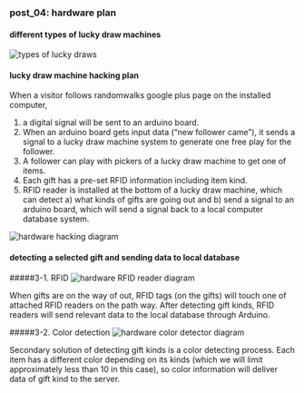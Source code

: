 ### post_04: hardware plan

#### different types of lucky draw machines
![types of lucky draws](https://raw.github.com/randomwalks/devart-template/master/project_images/luckyDraw_000.jpg "types of lucky draws")

#### lucky draw machine hacking plan

When a visitor follows  randomwalks google plus page on the installed computer,

1. a digital signal will be sent to an arduino board.
2. When an arduino board gets input data (“new follower came”), it sends a signal to a lucky draw machine system to generate one free play for the follower.
3. A follower can play with pickers of a lucky draw machine to get one of items.
4. Each gift has a pre-set RFID information including item kind.
5. RFID reader is installed at the bottom of a lucky draw machine, which can detect
  a) what kinds of gifts are going out and
  b) send a signal to an arduino board, which will send a signal back to a local computer database system.

![hardware hacking diagram]( https://raw.github.com/randomwalks/devart-template/master/project_images/hardware_hackingPlan_001.jpg "hardware hacking diagram")


#### detecting a selected gift and sending data to local database

#####3-1. RFID
![hardware RFID reader diagram](https://raw.github.com/randomwalks/devart-template/master/project_images/hardware_RFID_001.jpg "hardware RFID reader diagram")

When gifts are on the way of out, RFID tags (on the gifts) will touch one of attached RFID readers on the path way. After detecting gift kinds, RFID readers will send relevant data to the local database through Arduino.

#####3-2. Color detection
![hardware color detector diagram](https://raw.github.com/randomwalks/devart-template/master/project_images/hardware_color_000.jpg "hardware color detector diagram")

Secondary solution of detecting gift kinds is a color detecting process. Each item has a different color depending on its kinds (which we will limit approximately less than 10 in this case), so color information will deliver data of gift kind to the server.
